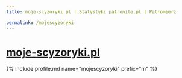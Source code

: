 ```yaml
---
title: moje-scyzoryki.pl | Statystyki patronite.pl | Patromierz

permalink: /mojescyzoryki
---
```


# [moje-scyzoryki.pl](https://patronite.pl/mojescyzoryki)

{% include profile.md name="mojescyzoryki" prefix="m" %}
